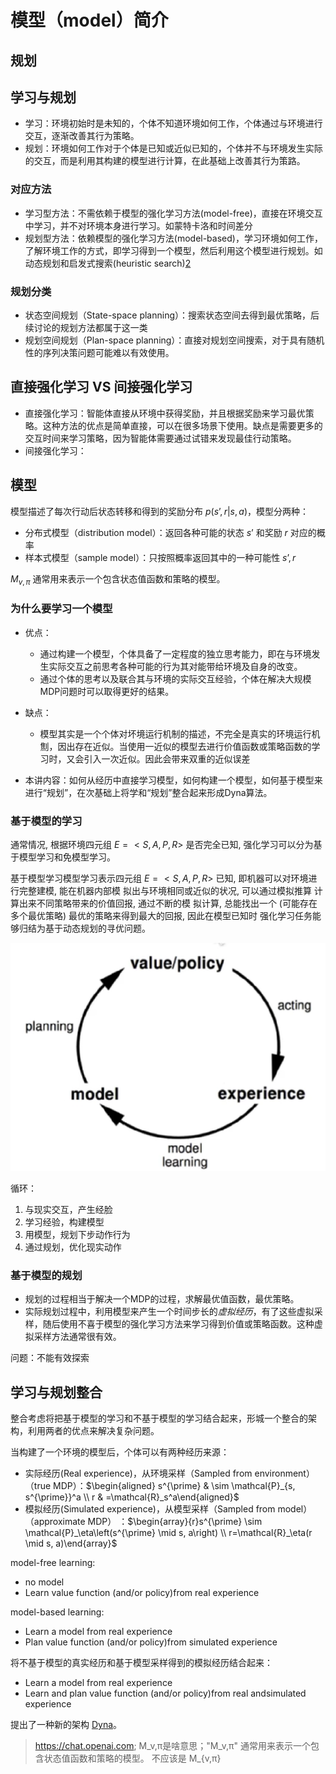 

<!--
 * @version:
 * @Author:  StevenJokess（蔡舒起） https://github.com/StevenJokess
 * @Date: 2023-03-19 23:32:35
 * @LastEditors:  StevenJokess（蔡舒起） https://github.com/StevenJokess
 * @LastEditTime: 2023-10-10 01:29:18
 * @Description:
 * @Help me: 如有帮助，请赞助，失业3年了。![支付宝收款码](https://github.com/StevenJokess/d2rl/blob/master/img/%E6%94%B6.jpg)
 * @TODO::
 * @Reference:
-->
# 模型（model）简介


## 规划

## 学习与规划

- 学习：环境初始时是未知的，个体不知道环境如何工作，个体通过与环境进行交互，逐渐改善其行为策略。
- 规划：环境如何工作对于个体是已知或近似已知的，个体并不与环境发生实际的交互，而是利用其构建的模型进行计算，在此基础上改善其行为策路。

### 对应方法

- 学习型方法：不需依赖于模型的强化学习方法(model-free)，直接在环境交互中学习，并不对环境本身进行学习。如蒙特卡洛和时间差分
- 规划型方法：依赖模型的强化学习方法(model-based)，学习环境如何工作，了解环境工作的方式，即学习得到一个模型，然后利用这个模型进行规划。如动态规划和启发式搜索(heuristic search)[2]

### 规划分类

- 状态空间规划（State-space planning）：搜索状态空间去得到最优策略，后续讨论的规划方法都属于这一类
- 规划空间规划（Plan-space planning）：直接对规划空间搜索，对于具有随机性的序列决策问题可能难以有效使用。

## 直接强化学习 VS 间接强化学习

- 直接强化学习：智能体直接从环境中获得奖励，并且根据奖励来学习最优策略。这种方法的优点是简单直接，可以在很多场景下使用。缺点是需要更多的交互时间来学习策略，因为智能体需要通过试错来发现最佳行动策略。
- 间接强化学习：

## 模型

模型描述了每次行动后状态转移和得到的奖励分布 $p(s’, r|s, a)$，模型分两种：

- 分布式模型（distribution model）：返回各种可能的状态 $s’$ 和奖励 $r$ 对应的概率
- 样本式模型（sample model）：只按照概率返回其中的一种可能性 $s’, r$

$M_{v,π}$ 通常用来表示一个包含状态值函数和策略的模型。

### 为什么要学习一个模型

- 优点：
  - 通过构建一个模型，个体具备了一定程度的独立思考能力，即在与环境发生实际交互之前思考各种可能的行为其对能带给环境及自身的改变。
  - 通过个体的思考以及联合其与环境的实际交互经验，个体在解决大规模MDP问题时可以取得更好的结果。
- 缺点：
  - 模型其实是一个个体对坏境运行机制的描述，不完全是真实的环境运行机劁，因出存在近似。当使用一近似的模型去进行价值函数或策略函数的学习时，又会引入一次近似。因此会带来双重的近似误差

- 本讲内容：如何从经历中直接学习模型，如何构建一个模型，如何基于模型来进行“规划”，在次基础上将学和“规划”整合起来形成Dyna算法。

### 基于模型的学习

通常情况, 根据环境四元组 $E=<S, A, P, R>$ 是否完全已知, 强化学习可以分为基于模型学习和免模型学习。

基于模型学习模型学习表示四元组 $E=<S, A, P, R>$ 已知, 即机器可以对环境进行完整建模, 能在机器内部模 拟出与环境相同或近似的状况, 可以通过模拟推算 计算出来不同策略带来的价值回报, 通过不断的模 拟计算, 总能找出一个 (可能存在多个最优策略) 最优的策略来得到最大的回报, 因此在模型已知时 强化学习任务能够归结为基于动态规划的寻优问题。

![基于模型的学习](../../img/model_learning.png)

循环：

1. 与现实交互，产生经脸
2. 学习经验，构建模型
3. 用模型，规划下步动作行为
4. 通过规划，优化现实动作

### 基于模型的规划

- 规划的过程相当于解决一个MDP的过程，求解最优值函数，最优策略。
- 实际规划过程中，利用模型来产生一个时间步长的*虚拟经历*，有了这些虚拟采样，随后使用不喜于模型的强化学习方法来学习得到价值或策略函数。这种虚拟采样方法通常很有效。

问题：不能有效探索

## 学习与规划整合

整合考虑将把基于模型的学习和不基于模型的学习结合起来，形城一个整合的架构，利用两者的优点来解决复杂问题。

当构建了一个环境的模型后，个体可以有两种经历来源：

- 实际经历(Real experience)，从环境采样（Sampled from environment）（true MDP）：$\begin{aligned} s^{\prime} & \sim \mathcal{P}_{s, s^{\prime}}^a \\ r & =\mathcal{R}_s^a\end{aligned}$
- 模拟经历(Simulated experience)，从模型采样（Sampled from model）（approximate MDP） ：$\begin{array}{r}s^{\prime} \sim \mathcal{P}_\eta\left(s^{\prime} \mid s, a\right) \\ r=\mathcal{R}_\eta(r \mid s, a)\end{array}$

model-free learning:

- no model
- Learn value function (and/or policy)from real experience

model-based learning:

- Learn a model from real experience
- Plan value function (and/or policy)from simulated experience

将不基于模型的真实经历和基于模型采样得到的模拟经历结合起来：

- Learn a model from real experience
- Learn and plan value function (and/or policy)from real andsimulated experience

提出了一种新的架构 [Dyna](Dyna-Q.md)。

[1]: https://www.bilibili.com/video/BV1HT411C78A?p=42&vd_source=bca0a3605754a98491958094024e5fe3
[2]: https://zhuanlan.zhihu.com/p/37898383
[3]: https://github.com/borninfreedom/DeepLearning/blob/master/Papers/AlphaZero%E5%8E%9F%E7%90%86%E4%B8%8E%E5%90%AF%E7%A4%BA.pdf
> https://chat.openai.com; M_v,π是啥意思；"M_v,π" 通常用来表示一个包含状态值函数和策略的模型。 不应该是 M_{v,π}


